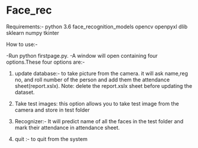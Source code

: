 # Face_rec



Requirements:-
python 3.6
face_recognition_models
opencv
openpyxl
dlib
sklearn
numpy
tkinter


How to use:-

-Run  python firstpage.py.
-A window will open containing four options.These four options are:-
   1. update database:- to take picture from the camera. it will ask name,reg no, and roll number of the person and add them
                        the attendance sheet(report.xslx). 
                        Note: delete the report.xslx sheet before updating the dataset.
   2. Take test images: this option allows you to take test image from the camera and store in test folder
   
   3. Recognizer:- It will predict name of all the faces in the test folder and mark their attendance in attendance sheet.

   4. quit :- to quit from the system


